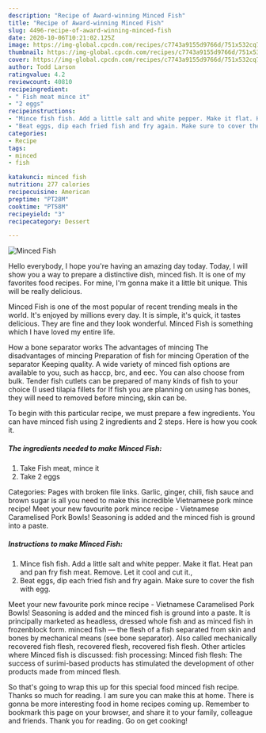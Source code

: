 ```yaml
---
description: "Recipe of Award-winning Minced Fish"
title: "Recipe of Award-winning Minced Fish"
slug: 4496-recipe-of-award-winning-minced-fish
date: 2020-10-06T10:21:02.125Z
image: https://img-global.cpcdn.com/recipes/c7743a9155d9766d/751x532cq70/minced-fish-recipe-main-photo.jpg
thumbnail: https://img-global.cpcdn.com/recipes/c7743a9155d9766d/751x532cq70/minced-fish-recipe-main-photo.jpg
cover: https://img-global.cpcdn.com/recipes/c7743a9155d9766d/751x532cq70/minced-fish-recipe-main-photo.jpg
author: Todd Larson
ratingvalue: 4.2
reviewcount: 40810
recipeingredient:
- " Fish meat mince it"
- "2 eggs"
recipeinstructions:
- "Mince fish fish. Add a little salt and white pepper. Make it flat. Heat pan and pan fry fish meat. Remove. Let it cool and cut it.,"
- "Beat eggs, dip each fried fish and fry again. Make sure to cover the fish with egg."
categories:
- Recipe
tags:
- minced
- fish

katakunci: minced fish 
nutrition: 277 calories
recipecuisine: American
preptime: "PT28M"
cooktime: "PT58M"
recipeyield: "3"
recipecategory: Dessert

---
```



![Minced Fish](https://img-global.cpcdn.com/recipes/c7743a9155d9766d/751x532cq70/minced-fish-recipe-main-photo.jpg)

Hello everybody, I hope you're having an amazing day today. Today, I will show you a way to prepare a distinctive dish, minced fish. It is one of my favorites food recipes. For mine, I'm gonna make it a little bit unique. This will be really delicious.

Minced Fish is one of the most popular of recent trending meals in the world. It's enjoyed by millions every day. It is simple, it's quick, it tastes delicious. They are fine and they look wonderful. Minced Fish is something which I have loved my entire life.

How a bone separator works The advantages of mincing The disadvantages of mincing Preparation of fish for mincing Operation of the separator Keeping quality. A wide variety of minced fish options are available to you, such as haccp, brc, and eec. You can also choose from bulk. Tender fish cutlets can be prepared of many kinds of fish to your choice (I used tilapia fillets for If fish you are planning on using has bones, they will need to removed before mincing, skin can be.


To begin with this particular recipe, we must prepare a few ingredients. You can have minced fish using 2 ingredients and 2 steps. Here is how you cook it.

<!--inarticleads1-->

##### The ingredients needed to make Minced Fish:

1. Take  Fish meat, mince it
1. Take 2 eggs


Categories: Pages with broken file links. Garlic, ginger, chili, fish sauce and brown sugar is all you need to make this incredible Vietnamese pork mince recipe! Meet your new favourite pork mince recipe - Vietnamese Caramelised Pork Bowls! Seasoning is added and the minced fish is ground into a paste. 

<!--inarticleads2-->

##### Instructions to make Minced Fish:

1. Mince fish fish. Add a little salt and white pepper. Make it flat. Heat pan and pan fry fish meat. Remove. Let it cool and cut it.,
1. Beat eggs, dip each fried fish and fry again. Make sure to cover the fish with egg.


Meet your new favourite pork mince recipe - Vietnamese Caramelised Pork Bowls! Seasoning is added and the minced fish is ground into a paste. It is principally marketed as headless, dressed whole fish and as minced fish in frozenblock form. minced fish — the flesh of a fish separated from skin and bones by mechanical means (see bone separator). Also called mechanically recovered fish flesh, recovered flesh, recovered fish flesh. Other articles where Minced fish is discussed: fish processing: Minced fish flesh: The success of surimi-based products has stimulated the development of other products made from minced flesh. 

So that's going to wrap this up for this special food minced fish recipe. Thanks so much for reading. I am sure you can make this at home. There is gonna be more interesting food in home recipes coming up. Remember to bookmark this page on your browser, and share it to your family, colleague and friends. Thank you for reading. Go on get cooking!
